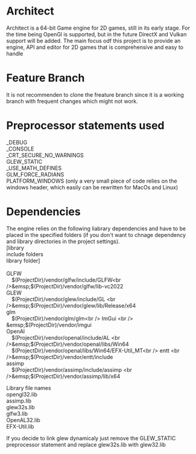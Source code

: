 # Architect

Architect is a 64-bit Game engine for 2D games, still in its early stage.
For the time being OpenGl is supported, but in the future DirectX and Vulkan support will be added.
The main focus odf this project is to provide an engine, API and editor for 2D games that is comprehensive and easy to handle 

# Feature Branch
It is not recommenden to clone the freature branch since it is a working branch with frequent changes which might not work.

# Preprocessor statements used
_DEBUG<br />
_CONSOLE<br />
_CRT_SECURE_NO_WARNINGS<br />
GLEW_STATIC<br />
_USE_MATH_DEFINES<br />
GLM_FORCE_RADIANS<br />
PLATFORM_WINDOWS (only a very small piece of code relies on the windows header, which easily can be rewritten for MacOs and Linux)<br />

# Dependencies
The engine relies on the following liabrary dependencies and have to be placed in 
the specified folders (if you don't want to chnage dependency and library directories in the project settings).<br />
[library<br /> include folders<br /> library folder]<br /><br />
GLFW <br />&emsp;$(ProjectDir)/vendor/glfw/include/GLFW<br />&emsp;$(ProjectDir)/vendor/glfw/lib-vc2022<br />
GLEW <br />&emsp;$(ProjectDir)/vendor/glew/include/GL <br />&emsp;$(ProjectDir)/vendor/glew/lib/Release/x64<br />
glm  <br />&emsp;$(ProjectDir)/vendor/glm/glm<br />
ImGui <br /> &emsp;$(ProjectDir)/vendor/imgui<br />
OpenAl <br />&emsp;$(ProjectDir)/vendor/openal/include/AL <br />&emsp;$(ProjectDir)/vendor/openal/libs/Win64 <br />&emsp;$(ProjectDir)/vendor/openal/libs/Win64/EFX-Util_MT<br />
entt <br />&emsp;$(ProjectDir)/vendor/entt/include<br />
assimp<br />&emsp;$(ProjectDir)/vendor/assimp/include/assimp <br />&emsp;$(ProjectDir)/vendor/assimp/lib/x64<br />

Library file names<br />
opengl32.lib<br />
assimp.lib<br />
glew32s.lib<br />
glfw3.lib<br />
OpenAL32.lib<br />
EFX-Util.lib<br />

If you decide to link glew dynamicaly just remove the GLEW_STATIC preprocessor statement and replace glew32s.lib with glew32.lib
